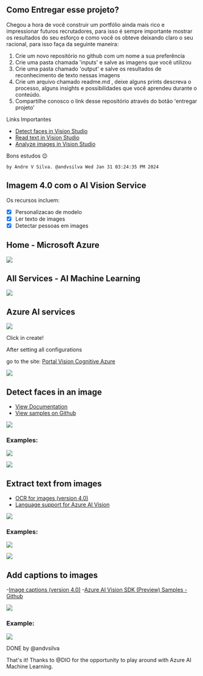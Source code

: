 ## Como Entregar esse projeto?

Chegou a hora de você construir um portfólio ainda mais rico e impressionar futuros recrutadores, para isso é sempre importante mostrar os resultados do seu esforço e como você os obteve deixando claro o seu racional, para isso faça da seguinte maneira:

1. Crie um novo repositório no github com um nome a sua preferência
2. Crie uma pasta chamada 'inputs' e salve as imagens que você utilizou
3. Crie uma pasta chamado 'output' e salve os resultados de reconhecimento de texto nessas imagens
4. Crie um arquivo chamado readme.md , deixe alguns prints descreva o processo, alguns insights e possibilidades que você aprendeu durante o conteúdo.
5. Compartilhe conosco o link desse repositório através do botão 'entregar projeto'

Links Importantes
- [Detect faces in Vision Studio](https://microsoftlearning.github.io/mslearn-ai-fundamentals/Instructions/Labs/04-face.html)
- [Read text in Vision Studio](https://microsoftlearning.github.io/mslearn-ai-fundamentals/Instructions/Labs/05-ocr.html)
- [Analyze images in Vision Studio](https://microsoftlearning.github.io/mslearn-ai-fundamentals/Instructions/Labs/03-image-analysis.html)

 

Bons estudos 😉

```
by Andre V Silva. @andvsilva Wed Jan 31 03:24:35 PM 2024
```

## Imagem 4.0 com o AI Vision Service

Os recursos incluem:

- [x] Personalizacao de modelo
- [x] Ler texto de images
- [x] Detectar pessoas em images

## Home - Microsoft Azure

![](./images/mazure_home.png)

## All Services - AI Machine Learning

![](./images/allservices_ai_ml.png)

## Azure AI services

![](./images/allservices_Azure_AI_services.png)

Click in create!

After setting all configurations

go to the site: [Portal Vision Cognitive Azure](https://portal.vision.cognitive.azure.com/gallery/face)

![](./images/portal_vision_cognitive_azure_gallery.png)

## Detect faces in an image

- [View Documentation](https://learn.microsoft.com/en-us/azure/ai-services/computer-vision/concept-face-detection)
- [View samples on Github](https://learn.microsoft.com/en-us/azure/ai-services/computer-vision/quickstarts-sdk/identity-client-library?tabs=linux%2Cvisual-studio&pivots=programming-language-csharp)

![](./images/detect_faces_image.png)

### Examples:

![](./images/face_detection.png)

![](./images/face_detection1.png)

## Extract text from images

- [OCR for images (version 4.0)](https://learn.microsoft.com/en-us/azure/ai-services/computer-vision/concept-ocr)
- [Language support for Azure AI Vision](https://learn.microsoft.com/en-us/azure/ai-services/computer-vision/language-support)

![](./images/image_to_text_home.png)

### Examples:

![](./images/image_to_text.png)

![](./images/image_to_text1.png)

## Add captions to images

-[Image captions (version 4.0)](https://learn.microsoft.com/en-us/azure/ai-services/computer-vision/concept-describe-images-40?tabs=image)
-[Azure AI Vision SDK (Preview) Samples - Github](https://github.com/Azure-Samples/azure-ai-vision-sdk)

![](./images/captions_to_images.png)

### Example:

![](./images/captions_to_images1.png)

DONE by @andvsilva

That's it! Thanks to @DIO for the opportunity to play around with Azure AI Machine Learning.